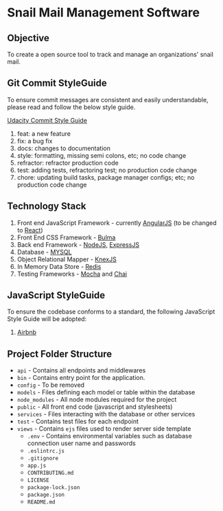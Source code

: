 #  Snail Mail Management Software

## Objective

To create a open source tool to track and manage an organizations' snail mail. 

## Git Commit StyleGuide

To ensure commit messages are consistent and easily understandable, please read and 
follow the below style guide.

[Udacity Commit Style Guide](http://udacity.github.io/git-styleguide/)

1. feat: a new feature
2. fix: a bug fix
3. docs: changes to documentation
4. style: formatting, missing semi colons, etc; no code change
5. refractor: refractor production code
6. test: adding tests, refractoring test; no production code change
7. chore: updating build tasks, package manager configs; etc; no production code change

## Technology Stack

1. Front end JavaScript Framework - currently [AngularJS](https://angularjs.org/) (to be changed to [React](https://reactjs.org/))
2. Front End CSS Framework - [Bulma](https://bulma.io/)
3. Back end Framework - [NodeJS](https://nodejs.org/en/), [ExpressJS](https://expressjs.com/)
4. Database - [MYSQL](https://www.mysql.com/) 
5. Object Relational Mapper - [KnexJS](https://knexjs.org/)
6. In Memory Data Store - [Redis](https://redis.io/)
7. Testing Frameworks - [Mocha](https://mochajs.org/) and [Chai](https://www.chaijs.com/) 

## JavaScript StyleGuide

To ensure the codebase conforms to a standard, the following JavaScript Style Guide will be adopted:
1. [Airbnb](https://github.com/airbnb/javascript)

## Project Folder Structure

- `api` - Contains all endpoints and middlewares
- `bin` - Contains entry point for the application. 
- `config` - To be removed
- `models` - Files defining each model or table within the database
- `node_modules` - All node modules required for the project
- `public` - All front end code (javascript and stylesheets)
- `services` - Files interacting with the database or other services 
- `test` - Contains test files for each endpoint
- `views` - Contains `ejs` files used to render server side template
  - `.env` - Contains environmental variables such as database connection user name and passwords
  - `.eslintrc.js` 
  - `.gitignore` 
  - `app.js`
  - `CONTRIBUTING.md`
  - `LICENSE`
  - `package-lock.json`
  - `package.json`
  - `README.md`


